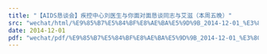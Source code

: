 ```yaml
---
title: "【AIDS恳谈会】疾控中心刘医生与你面对面恳谈同志与艾滋（本周五晚）"
src: "wechat/html/%E9%85%B7%E5%84%BF%E8%AE%BA%E5%9D%9B_2014-12-01_%E3%80%90AIDS%E6%81%B3%E8%B0%88%E4%BC%9A%E3%80%91%E7%96%BE%E6%8E%A7%E4%B8%AD%E5%BF%83%E5%88%98%E5%8C%BB%E7%94%9F%E4%B8%8E%E4%BD%A0%E9%9D%A2%E5%AF%B9%E9%9D%A2%E6%81%B3%E8%B0%88%E5%90%8C%E5%BF%97%E4%B8%8E%E8%89%BE%E6%BB%8B%EF%BC%88%E6%9C%AC%E5%91%A8%E4%BA%94%E6%99%9A%EF%BC%89.html"
date: 2014-12-01
pdf: "wechat/pdf/%E9%85%B7%E5%84%BF%E8%AE%BA%E5%9D%9B_2014-12-01_%E3%80%90AIDS%E6%81%B3%E8%B0%88%E4%BC%9A%E3%80%91%E7%96%BE%E6%8E%A7%E4%B8%AD%E5%BF%83%E5%88%98%E5%8C%BB%E7%94%9F%E4%B8%8E%E4%BD%A0%E9%9D%A2%E5%AF%B9%E9%9D%A2%E6%81%B3%E8%B0%88%E5%90%8C%E5%BF%97%E4%B8%8E%E8%89%BE%E6%BB%8B%EF%BC%88%E6%9C%AC%E5%91%A8%E4%BA%94%E6%99%9A%EF%BC%89.pdf"
---
```

